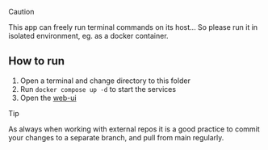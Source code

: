 > [!CAUTION]
> This app can freely run terminal commands on its host... So please run it in isolated environment, eg. as a docker container.

## How to run

1. Open a terminal and change directory to this folder
2. Run `docker compose up -d` to start the services
3. Open the [web-ui](http://localhost:9080)

> [!TIP]
> As always when working with external repos it is a good practice to commit your changes to a separate branch, and pull from main regularly.
